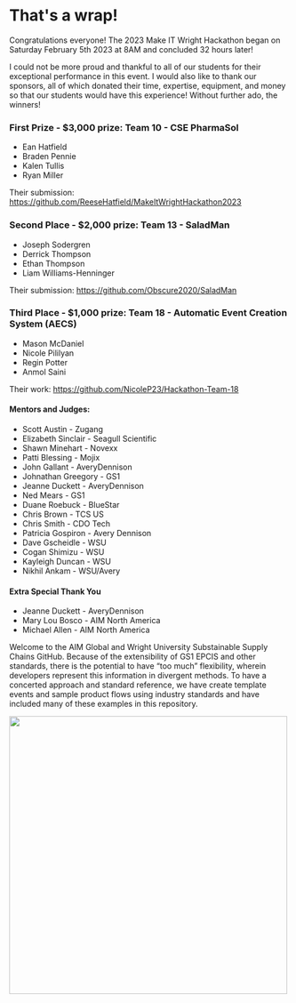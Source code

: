 # That's a wrap!

Congratulations everyone! The 2023 Make IT Wright Hackathon began on Saturday February 5th 2023 at 8AM and concluded 32 hours later!

I could not be more proud and thankful to all of our students for their exceptional performance in this event.  I would also like to thank our sponsors, all of which donated their time, expertise, equipment, and money so that our students would have this experience! Without further ado, the winners!

### First Prize - $3,000 prize: Team 10 - CSE PharmaSol

* Ean Hatfield
* Braden Pennie
* Kalen Tullis
* Ryan Miller

Their submission: https://github.com/ReeseHatfield/MakeItWrightHackathon2023

### Second Place - $2,000 prize: Team 13 - SaladMan

* Joseph Sodergren
* Derrick Thompson
* Ethan Thompson
* Liam Williams-Henninger

Their submission: https://github.com/Obscure2020/SaladMan

### Third Place - $1,000 prize: Team 18 - Automatic Event Creation System (AECS)

* Mason McDaniel
* Nicole Pililyan
* Regin Potter
* Anmol Saini

Their work: https://github.com/NicoleP23/Hackathon-Team-18

#### Mentors and Judges:

* Scott Austin - Zugang 
* Elizabeth Sinclair - Seagull Scientific 
* Shawn Minehart - Novexx 
* Patti Blessing - Mojix 
* John Gallant - AveryDennison 
* Johnathan Greegory - GS1 
* Jeanne Duckett - AveryDennison 
* Ned Mears - GS1 
* Duane Roebuck - BlueStar 
* Chris Brown - TCS US 
* Chris Smith - CDO Tech 
* Patricia Gospiron - Avery Dennison
* Dave Gscheidle - WSU
* Cogan Shimizu - WSU
* Kayleigh Duncan - WSU
* Nikhil Ankam - WSU/Avery

#### Extra Special Thank You

* Jeanne Duckett - AveryDennison
* Mary Lou Bosco - AIM North America
* Michael Allen - AIM North America

Welcome to the AIM Global and Wright University Substainable Supply Chains GitHub.  Because of the extensibility of GS1 EPCIS and other standards, there is the potential to have “too much” flexibility, wherein developers represent this information in divergent methods. To have a concerted approach and standard reference, we have create template events and sample product flows using industry standards and have included many of these examples in this repository.

<img src="https://www.aim-na.org/uploads/5/9/7/2/59729915/hackathon-winter-2023-2_orig.jpg" 
     width="500"  />
